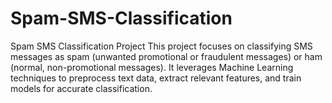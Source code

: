# Spam-SMS-Classification
Spam SMS Classification Project This project focuses on classifying SMS messages as spam (unwanted promotional or fraudulent messages) or ham (normal, non-promotional messages). It leverages Machine Learning techniques to preprocess text data, extract relevant features, and train models for accurate classification.
